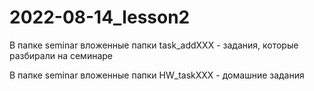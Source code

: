 # 2022-08-14_lesson2
В папке seminar вложенные папки task_addXXX - задания, которые разбирали на семинаре

В папке seminar вложенные папки HW_taskXXX - домашние задания

